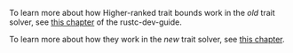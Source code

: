 To learn more about how Higher-ranked trait bounds work in the _old_ trait
solver, see [this chapter][oldhrtb] of the rustc-dev-guide.

To learn more about how they work in the _new_ trait solver, see [this
chapter][newhrtb].

[oldhrtb]: https://rustc-dev-guide.rust-lang.org/traits/hrtb.html
[newhrtb]: https://rustc-dev-guide.rust-lang.org/borrow_check/region_inference.html#placeholders-and-universes
